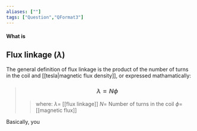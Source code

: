 ```yaml
---
aliases: [""]
tags: ["Question","QFormat3"]
---
```


#### What is
## Flux linkage ($\lambda$)
The general definition of flux linkage is the product of the number of turns in the coil and [[tesla|magnetic flux density]], or expressed mathamatically:

> ### $$ \lambda = N \phi $$ 
>> where:
>> $\lambda=$ [[flux linkage]]
>> $N=$ Number of turns in the coil
>> $\phi=$ [[magnetic flux]]

Basically, you 